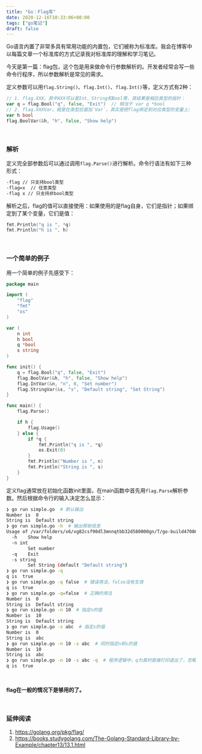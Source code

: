 ```yaml
---
title: "Go：Flag库"
date: 2020-12-16T10:33:06+08:00
tags: ["go笔记"]
draft: false
---
```


Go语言内置了非常多具有常用功能的内置包，它们被称为标准库。我会在博客中以每篇文章一个标准库的方式记录我对标准库的理解和学习笔记。

今天是第一篇：flag包，这个包是用来做命令行参数解析的。开发者经常会写一些命令行程序，所以参数解析是常见的需求。

定义参数可以用`flag.String()`、`flag.Int()`、`flag.Int()`等，定义方式有2种：

```go
// 1. flag.XXX。其中XXX可以是Int、String和Bool等，其结果是相应类型的指针：
var q = flag.Bool("q", false, "Exit")  // 相当于 var q *bool
// 2. flag.XXXVar。就是在类型后面加`Var`，其实是把flag绑定到对应类型的变量上:
var h bool
flag.BoolVar(&h, "h", false, "Show help")
```

​    

### 解析

定义完全部参数后可以通过调用`flag.Parse()`进行解析。命令行语法有如下三种形式：

```bash
-flag // 只支持bool类型
-flag=x  // 任意类型
-flag x // 只支持非bool类型
```

解析之后，flag的值可以直接使用：如果使用的是flag自身，它们是指针；如果绑定到了某个变量，它们是值：

```go
fmt.Println("q is ", *q)
fmt.Println("h is ", h)
```

​    

### 一个简单的例子

用一个简单的例子先感受下：

```go
package main

import (
	"flag"
	"fmt"
	"os"
)

var (
	n int
    h bool
	q *bool
    s string
)

func init() {
	q = flag.Bool("q", false, "Exit")
	flag.BoolVar(&h, "h", false, "Show help")
	flag.IntVar(&n, "n", 0, "Set number")
	flag.StringVar(&s, "s", "Default string", "Set String")
}

func main() {
    flag.Parse()

    if h {
        flag.Usage()
    } else {
		if *q {
			fmt.Println("q is ", *q)
			os.Exit(0)
		}
		fmt.Println("Number is ", n)
		fmt.Println("String is ", s)
	}
}
```

定义flag通常放在初始化函数init里面，在main函数中首先用`flag.Parse`解析参数。然后根据命令行的输入决定怎么显示：

```bash
❯ go run simple.go  # 默认输出
Number is  0
String is  Default string
❯ go run simple.go -h  # 输出帮助信息
Usage of /var/folders/x6/vg82csf90dl3mnnqtbb32d580000gn/T/go-build470860288/b001/exe/simple:
  -h	Show help
  -n int
    	Set number
  -q	Exit
  -s string
    	Set String (default "Default string")
❯ go run simple.go -q
q is  true
❯ go run simple.go -q false  # 错误用法，false没有生效
q is  true
❯ go run simple.go -q=false  # 正确的用法
Number is  0
String is  Default string
❯ go run simple.go -n 10  # 指定n的值
Number is  10
String is  Default string
❯ go run simple.go -s abc  # 指定s的值
Number is  0
String is  abc
❯ go run simple.go -n 10 -s abc  # 同时指定n和s的值
Number is  10
String is  abc
❯ go run simple.go -n 10 -s abc -q  # 程序逻辑中，q为真时直接打印退出了，忽略了另外2个参数
q is  true
```

​    

**flag在一般的情况下是够用的了。**

​    

### 延伸阅读

1. https://golang.org/pkg/flag/
2. https://books.studygolang.com/The-Golang-Standard-Library-by-Example/chapter13/13.1.html